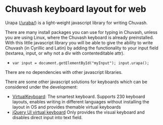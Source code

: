 # Chuvash keyboard layout for web

Urapa ([/uraba/](http://en.wikipedia.org/wiki/Chuvash_language)) is a light-weight javascript library for writing Chuvash. 

There are many install packages you can use for typing in Chuvash, unless you are using Linux, where the Chuvash keyboard is already preinstalled. 
With this little javascript library you will be able to give the ability to write Chuvash (in Cyrillic and Latin) by adding the functionality to your input field (textarea, input, or why not a div with contenteditable attr).

  * `var input = document.getElementById("myInput");
     input.urapa();`

There are no dependencies with other javascript libraries.

There are some other javascript solutions for keyboards which can be considered under the development:

  * [VirtualKeyboard](http://allanguages.info): The smartest keyboard. Supports 230 keyboard layouts, enables writing in different languages without installing the layout in OS and provides themable virtual keyboards
  * [jQuery UI virtual keyboard](http://wiki.jqueryui.com/w/page/32615464/Virtual%20Keyboard) Only provides the visual keyboard and disables direct input into text field.

